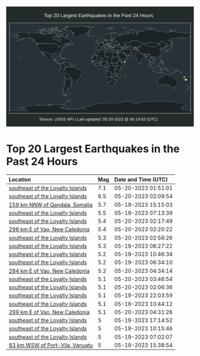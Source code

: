 ![Map](./map.png)

# Top 20 Largest Earthquakes in the Past 24 Hours

| Location | Mag | Date and Time (UTC) |
|:---|:---|:---|
| [southeast of the Loyalty Islands](https://earthquake.usgs.gov/earthquakes/eventpage/us6000kdce) | 7.1 | 05-20-2023 01:51:01 |
| [southeast of the Loyalty Islands](https://earthquake.usgs.gov/earthquakes/eventpage/us6000kdcu) | 6.5 | 05-20-2023 02:09:54 |
| [159 km NNW of Qandala, Somalia](https://earthquake.usgs.gov/earthquakes/eventpage/us6000kd6s) | 5.7 | 05-19-2023 15:15:03 |
| [southeast of the Loyalty Islands](https://earthquake.usgs.gov/earthquakes/eventpage/us6000kd2w) | 5.5 | 05-19-2023 07:13:39 |
| [southeast of the Loyalty Islands](https://earthquake.usgs.gov/earthquakes/eventpage/us6000kdd8) | 5.4 | 05-20-2023 02:17:49 |
| [298 km E of Vao, New Caledonia](https://earthquake.usgs.gov/earthquakes/eventpage/us6000kdd2) | 5.4 | 05-20-2023 02:20:22 |
| [southeast of the Loyalty Islands](https://earthquake.usgs.gov/earthquakes/eventpage/us6000kddi) | 5.3 | 05-20-2023 02:56:26 |
| [southeast of the Loyalty Islands](https://earthquake.usgs.gov/earthquakes/eventpage/us6000kd3j) | 5.3 | 05-19-2023 08:27:22 |
| [southeast of the Loyalty Islands](https://earthquake.usgs.gov/earthquakes/eventpage/us6000kd4i) | 5.2 | 05-19-2023 10:46:34 |
| [southeast of the Loyalty Islands](https://earthquake.usgs.gov/earthquakes/eventpage/us6000kd2q) | 5.2 | 05-19-2023 06:34:10 |
| [284 km E of Vao, New Caledonia](https://earthquake.usgs.gov/earthquakes/eventpage/us6000kddz) | 5.2 | 05-20-2023 04:34:14 |
| [southeast of the Loyalty Islands](https://earthquake.usgs.gov/earthquakes/eventpage/us6000kddt) | 5.1 | 05-20-2023 03:46:54 |
| [southeast of the Loyalty Islands](https://earthquake.usgs.gov/earthquakes/eventpage/us6000kddc) | 5.1 | 05-20-2023 02:06:36 |
| [southeast of the Loyalty Islands](https://earthquake.usgs.gov/earthquakes/eventpage/us6000kdav) | 5.1 | 05-19-2023 22:03:59 |
| [southeast of the Loyalty Islands](https://earthquake.usgs.gov/earthquakes/eventpage/us6000kd4f) | 5.1 | 05-19-2023 10:44:12 |
| [299 km E of Vao, New Caledonia](https://earthquake.usgs.gov/earthquakes/eventpage/us6000kde0) | 5.1 | 05-20-2023 04:31:26 |
| [southeast of the Loyalty Islands](https://earthquake.usgs.gov/earthquakes/eventpage/us6000kd90) | 5 | 05-19-2023 17:14:52 |
| [southeast of the Loyalty Islands](https://earthquake.usgs.gov/earthquakes/eventpage/us6000kd46) | 5 | 05-19-2023 10:15:46 |
| [southeast of the Loyalty Islands](https://earthquake.usgs.gov/earthquakes/eventpage/us6000kd2u) | 5 | 05-19-2023 07:02:07 |
| [83 km WSW of Port-Vila, Vanuatu](https://earthquake.usgs.gov/earthquakes/eventpage/us6000kd6v) | 5 | 05-19-2023 15:38:54 |
